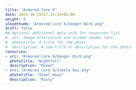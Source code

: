 ```yaml
---
title: "Armored Core 6"
date: 2023-10-15T17:13:23+02:00
weight: 0
albumthumb: "Armored Core 6/Danger Birb.png"
draft: false
## Optional additional meta info for resources list
#  alt: Image alternative and screen-reader text
#  phototitle: A title for the photo
#  description: A sub-title or description for the photo
resources:
- src: "Armored Core 6/Danger Birb.png"
  phototitle: "Nightfall"
  description: "Raven"
- src: "Armored Core 6/steely boi.png"
  phototitle: "Steel Haze"
  description: "Rusty"
---
```

